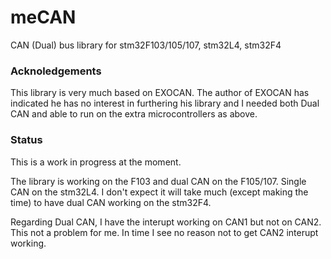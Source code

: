 # meCAN
CAN (Dual)  bus library for stm32F103/105/107, stm32L4, stm32F4


### Acknoledgements

This library is very much based on EXOCAN.  The author of EXOCAN has indicated he has no interest in furthering his library and I needed both Dual CAN and able to run on the extra microcontrollers as above.

###  Status

This is a work in progress at the moment.  

The library is working on the F103 and dual CAN on the F105/107. Single CAN on the stm32L4.
I don't expect it will take much (except making the time) to have dual CAN working on the stm32F4.

Regarding Dual CAN, I have the interupt working on CAN1 but not on CAN2.  This not a problem for me.  In time I see no reason not to get CAN2 interupt working.
